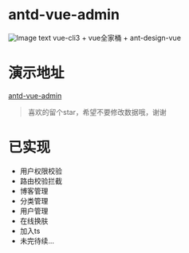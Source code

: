 # antd-vue-admin
![Image text](https://github.com/weizhanzhan/antd-vue-admin/blob/master/public/index1.png)
vue-cli3 + vue全家桶 + ant-design-vue
# 演示地址
<a href="http://admin.zhanwei.xyz">antd-vue-admin</a>

>喜欢的留个star，希望不要修改数据哦，谢谢
# 已实现
<ul>
    <li>用户权限校验</li>
    <li>路由校验拦截</li>
    <li>博客管理</li>
    <li>分类管理</li>
    <li>用户管理</li>
    <li>在线换肤</li>
    <li>加入ts</li>
    <li>未完待续...</li>
</ul>


